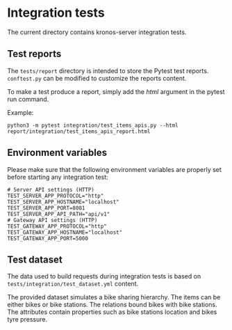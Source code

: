 # Integration tests
The current directory contains kronos-server integration tests.

## Test reports

The `tests/report` directory is intended to store the Pytest test reports. 
`conftest.py` can be modified to customize the reports content.

To make a test produce a report, simply add the _html_ argument in the 
pytest run command.

Example:
```Shell
python3 -m pytest integration/test_items_apis.py --html report/integration/test_items_apis_report.html
```

## Environment variables
Please make sure that the following environment variables are properly set
before starting any integration test:

```dotenv
# Server API settings (HTTP)
TEST_SERVER_APP_PROTOCOL="http"
TEST_SERVER_APP_HOSTNAME="localhost"
TEST_SERVER_APP_PORT=8081
TEST_SERVER_APP_API_PATH="api/v1"
# Gateway API settings (HTTP)
TEST_GATEWAY_APP_PROTOCOL="http"
TEST_GATEWAY_APP_HOSTNAME="localhost"
TEST_GATEWAY_APP_PORT=5000
```

## Test dataset
The data used to build requests during integration tests is based on 
`tests/integration/test_dataset.yml` content.

The provided dataset simulates a bike sharing hierarchy. The items can be
either bikes or bike stations. The relations bound bikes with bike stations.
The attributes contain properties such as bike stations location and bikes
tyre pressure.